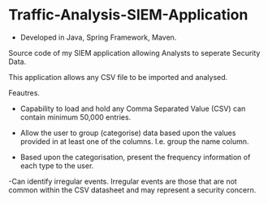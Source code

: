 # Traffic-Analysis-SIEM-Application
- Developed in Java, Spring Framework, Maven.

Source code of my SIEM application allowing Analysts to seperate Security Data.

This application allows any CSV file to be imported and analysed.

Feautres.

- Capability to load and hold any Comma Separated Value (CSV) can contain minimum 50,000 entries.

- Allow the user to group (categorise) data based upon the values provided in at least one of the
columns. I.e. group the name column.

- Based upon the categorisation, present the frequency information of each type to the user.

-Can identify irregular events. Irregular events are those that are not common within the CSV datasheet and may represent a security concern. 
